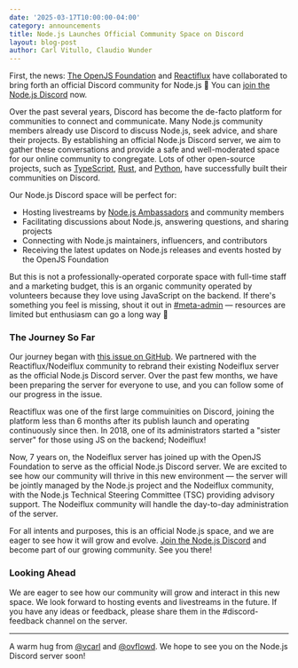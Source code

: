 ```yaml
---
date: '2025-03-17T10:00:00-04:00'
category: announcements
title: Node.js Launches Official Community Space on Discord
layout: blog-post
author: Carl Vitullo, Claudio Wunder
---
```


First, the news: [The OpenJS Foundation](https://openjsf.org/) and [Reactiflux](https://reactiflux.com/) have collaborated to bring forth an official Discord community for Node.js 🎉 You can [join the Node.js Discord](/discord) now.

Over the past several years, Discord has become the de-facto platform for communities to connect and communicate. Many Node.js community members already use Discord to discuss Node.js, seek advice, and share their projects. By establishing an official Node.js Discord server, we aim to gather these conversations and provide a safe and well-moderated space for our online community to congregate. Lots of other open-source projects, such as [TypeScript](https://discord.gg/typescript), [Rust](https://discord.gg/rust-lang), and [Python](https://discord.gg/python), have successfully built their communities on Discord.

Our Node.js Discord space will be perfect for:

- Hosting livestreams by [Node.js Ambassadors](https://github.com/nodejs/nodejs-ambassadors) and community members
- Facilitating discussions about Node.js, answering questions, and sharing projects
- Connecting with Node.js maintainers, influencers, and contributors
- Receiving the latest updates on Node.js releases and events hosted by the OpenJS Foundation

But this is not a professionally-operated corporate space with full-time staff and a marketing budget, this is an organic community operated by volunteers because they love using JavaScript on the backend. If there's something you feel is missing, shout it out in [#meta-admin](https://discord.com/channels/425824580918181889/425824906882580492) — resources are limited but enthusiasm can go a long way 🫶

### The Journey So Far

Our journey began with [this issue on GitHub](https://github.com/nodejs/admin/issues/872). We partnered with the Reactiflux/Nodeiflux community to rebrand their existing Nodeiflux server as the official Node.js Discord server. Over the past few months, we have been preparing the server for everyone to use, and you can follow some of our progress in the issue.

Reactiflux was one of the first large commuinities on Discord, joining the platform less than 6 months after its publish launch and operating continuously since then. In 2018, one of its administrators started a "sister server" for those using JS on the backend; Nodeiflux!

Now, 7 years on, the Nodeiflux server has joined up with the OpenJS Foundation to serve as the official Node.js Discord server. We are excited to see how our community will thrive in this new environment — the server will be jointly managed by the Node.js project and the Nodeiflux community, with the Node.js Technical Steering Committee (TSC) providing advisory support. The Nodeiflux community will handle the day-to-day administration of the server.

For all intents and purposes, this is an official Node.js space, and we are eager to see how it will grow and evolve. [Join the Node.js Discord](/discord) and become part of our growing community. See you there!

### Looking Ahead

We are eager to see how our community will grow and interact in this new space. We look forward to hosting events and livestreams in the future. If you have any ideas or feedback, please share them in the #discord-feedback channel on the server.

---

A warm hug from [@vcarl](https://github.com/vcarl) and [@ovflowd](https://github.com/ovflowd). We hope to see you on the Node.js Discord server soon!

